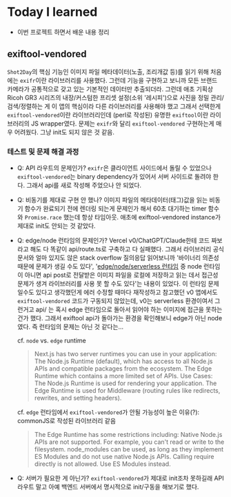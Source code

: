 # Today I learned

- 이번 프로젝트 하면서 배운 내용 정리

## exiftool-vendored

`Shot2Day`의 핵심 기능인 이미지 파일 메타데이터(노출, 조리개값 등)를 읽기 위해 처음에는 `exifr`이란 라이브러리를 사용했다. 그런데 기능을 구현하고 보니까 모든 브랜드 카메라가 공통적으로 갖고 있는 기본적인 데이터만 추출되더라. 그런데 애초 기획상 Ricoh GR3 시리즈의 내장/커스텀한 프리셋 설정(소위 '레시피')으로 사진을 정밀 관리/검색/정렬하는 게 이 앱의 핵심이라 다른 라이브러리를 사용해야 했고 그래서 선택한게 `exiftool-vendored`이란 라이브러리인데 (perl로 작성된) 유명한 `exiftool`이란 라이브러리의 JS wrapper였다.
문제는 `exifr`와 달리 `exiftool-vendored` 구현하는게 매우 어려웠다. 그냥 init도 되지 않은 것 같음.

### 테스트 및 문제 해결 과정

- Q: API 라우트의 문제인가?
  `exifr`은 클라이언트 사이드에서 돌릴 수 있었으나 `exiftool-vendored`는 binary dependency가 있어서 서버 사이드로 돌려야 한다. 그래서 api를 새로 작성해 주었으나 안 되었다.

- Q: 비동기를 제대로 구현 안 했나?
  이미지 파일의 메타데이터(태그)값을 읽는 비동기 함수가 완료되기 전에 렌더링 되는게 문제인가 해서 60초 대기하는 timer 함수와 `Promise.race` 했는데 항상 타임아웃. 애초에 exiftool-vendored instance가 제대로 init도 안되는 것 같았다.

- Q: edge/node 런타임의 문제인가?
  Vercel v0/ChatGPT/Claude한테 코드 짜보라고 해도 다 똑같이 api/route.ts로 구축하고 다 실패했다. 그래서 라이브러리 공식 문서와 얼마 있지도 않은 stack overflow 질의응답 읽어보니까 '바이너리 의존성 때문에 문제가 생길 수도 있다', '[edge/node/serverless 런타임](https://nextjs.org/docs/app/building-your-application/rendering/edge-and-nodejs-runtimes) 중 node 런타임이 아니면 api post로 전달받은 이미지 파일을 로컬에 저장하고 읽는 데서 접근성 문제가 생겨 라이브러리를 사용 못 할 수도 있다'는 내용이 있었다. 이 런타임 문제일수도 있다고 생각했던게 에러 수정할 때마다 재작성하고 참고했던 v0 앱에서도 `exiftool-vendored` 코드가 구동되지 않았는데, v0는 serverless 환경이여서 그런거고 api/ 는 혹시 edge 런타임으로 돌아서 읽어야 하는 이미지에 접근을 못하는 건가 했다. 그래서 exiftool api가 돌아가는 환경을 확인해보니 edge가 아닌 node 였다. 즉 런타임의 문제는 아닌 것 같다는...

  cf. `node` vs. `edge` runtime

  > Next.js has two server runtimes you can use in your application:
  > The Node.js Runtime (default), which has access to all Node.js APIs and compatible packages from the ecosystem. The Edge Runtime which contains a more limited set of APIs.
  > Use Cases: The Node.js Runtime is used for rendering your application. The Edge Runtime is used for Middleware (routing rules like redirects, rewrites, and setting headers).

  cf. `edge` 런타임에서 `exiftool-vendored`가 안될 가능성이 높은 이유(?): commonJS로 작성된 라이브러리 같음

  > The Edge Runtime has some restrictions including:
  > Native Node.js APIs are not supported. For example, you can't read or write to the filesystem.
  > node_modules can be used, as long as they implement ES Modules and do not use native Node.js APIs.
  > Calling require directly is not allowed. Use ES Modules instead.

- Q: 서버가 필요한 게 아닌가?
  `exiftool-vendored`가 제대로 init조차 못하길래 API 라우트 말고 아예 백엔드 서버에서 명시적으로 init/구동을 해보기로 했다.

